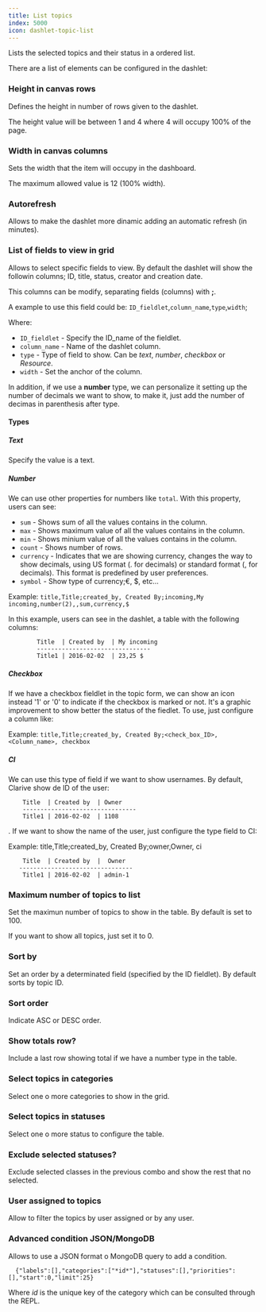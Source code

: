 ```yaml
---
title: List topics
index: 5000
icon: dashlet-topic-list
---
```


Lists the selected topics and their status in a ordered list.

There are a list of elements can be configured in the dashlet:

### Height in canvas rows

Defines the height in number of rows given to the dashlet.

The height value will be between 1 and 4 where 4 will occupy 100% of the page.

### Width in canvas columns

Sets the width that the item will occupy in the dashboard.

The maximum allowed value is 12 (100% width).

### Autorefresh

Allows to make the dashlet more dinamic adding an automatic refresh (in minutes).

###  List of fields to view in grid

Allows to select specific fields to view. By default the dashlet will show the followin columns; ID, title, status,
creator and creation date.

This columns can be modify, separating fields (columns) with **;**.

A example to use this field could be:
    `ID_fieldlet`,`column_name`,`type`,`width`;

Where:

- `ID_fieldlet` - Specify the ID_name of the fieldlet.
- `column_name` - Name of the dashlet column.
- `type` - Type of field to show. Can be *text*, *number*, *checkbox* or *Resource*.
- `width` - Set the anchor of the column.

In addition, if we use a **number** type, we can personalize it setting up the number of decimals we want to show, to
make it, just add the number of decimas in parenthesis after type.

#### Types

##### Text

Specify the value is a text.

##### Number

We can use other properties for numbers like `total`. With this property, users can see:

- `sum` - Shows sum of all the values contains in the column.
- `max` - Shows maximum value of all the values contains in the column.
- `min` - Shows minium value of all the values contains in the column.
- `count` - Shows number of rows.
- `currency` - Indicates that we are showing currency, changes the way to show decimals, using US format (. for
  decimals) or standard format (, for decimals). This format is predefined by user preferences.
- `symbol` - Show type of currency;€, $, etc...

Example: `title,Title;created_by, Created By;incoming,My incoming,number(2),,sum,currency,$`

In this example, users can see in the dashlet, a table with the following columns:

            Title  | Created by  | My incoming
            --------------------------------
            Title1 | 2016-02-02  | 23,25 $

##### Checkbox

If we have a checkbox fieldlet in the topic form, we can show an icon instead '1' or '0' to indicate if the checkbox is
marked or not. It's a graphic improvement to show better the status of the fiedlet. To use, just configure a column
like:

Example: `title,Title;created_by, Created By;<check_box_ID>, <Column_name>, checkbox`

##### CI

We can use this type of field if we want to show usernames. By default, Clarive show de ID of the user:

        Title  | Created by  | Owner
        --------------------------------
        Title1 | 2016-02-02  | 1108

. If we want to show the name of the user, just configure the type field to CI:

Example: title,Title;created_by, Created By;owner,Owner, ci

        Title  | Created by  |  Owner
       --------------------------------
        Title1 | 2016-02-02  | admin-1

### Maximum number of topics to list

Set the maximun number of topics to show in the table. By default is set to 100.

If you want to show all topics, just set it to 0.

### Sort by

Set an order by a determinated field (specified by the ID fieldlet).  By default sorts by topic ID.

### Sort order

Indicate ASC or DESC order.

### Show totals row?

Include a last row showing total if we have a number type in the table.

### Select topics in categories

Select one o more categories to show in the grid.

### Select topics in statuses

Select one o more status to configure the table.

### Exclude selected statuses?

Exclude selected classes in the previous combo and show the rest that no selected.

### User assigned to topics

Allow to filter the topics by user assigned or by any user.

### Advanced condition JSON/MongoDB

Allows to use a JSON format o MongoDB query to add a condition.

      {"labels":[],"categories":["*id*"],"statuses":[],"priorities":[],"start":0,"limit":25}

Where *id* is the unique key of the category which can be consulted through the REPL.
